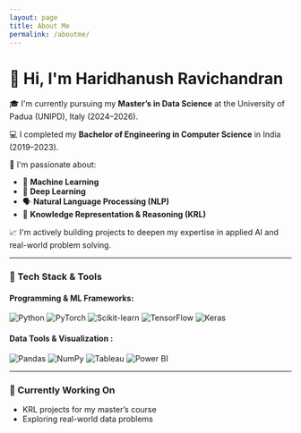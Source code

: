```yaml
---
layout: page
title: About Me
permalink: /aboutme/
---
```


# 👋 Hi, I'm Haridhanush Ravichandran

🎓 I'm currently pursuing my **Master’s in Data Science** at the University of Padua (UNIPD), Italy (2024–2026).

💻 I completed my **Bachelor of Engineering in Computer Science** in India (2019–2023).

🔬 I'm passionate about:
- 🧠 **Machine Learning**
- 🤖 **Deep Learning**
- 🗣️ **Natural Language Processing (NLP)**
- 🔗 **Knowledge Representation & Reasoning (KRL)**

📈 I'm actively building projects to deepen my expertise in applied AI and real-world problem solving.

---


### 🧰 Tech Stack & Tools

#### Programming & ML Frameworks:
![Python](https://img.shields.io/badge/Python-3776AB?style=flat&logo=python&logoColor=white)
![PyTorch](https://img.shields.io/badge/PyTorch-EE4C2C?style=flat&logo=pytorch&logoColor=white)
![Scikit-learn](https://img.shields.io/badge/Scikit--learn-F7931E?style=flat&logo=scikit-learn&logoColor=white)
![TensorFlow](https://img.shields.io/badge/TensorFlow-FF6F00?style=flat&logo=tensorflow&logoColor=white)
![Keras](https://img.shields.io/badge/Keras-D00000?style=flat&logo=keras&logoColor=white)

#### Data Tools & Visualization :
![Pandas](https://img.shields.io/badge/Pandas-150458?style=flat&logo=pandas&logoColor=white)
![NumPy](https://img.shields.io/badge/NumPy-013243?style=flat&logo=numpy&logoColor=white)
![Tableau](https://img.shields.io/badge/Tableau-E97627?style=flat&logo=tableau&logoColor=white)
![Power BI](https://img.shields.io/badge/PowerBI-F2C811?style=flat&logo=powerbi&logoColor=black)

---

### 📌 Currently Working On

- KRL projects for my master’s course
- Exploring real-world data problems
